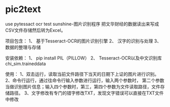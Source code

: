 ﻿# pic2text
use pytessact ocr test
sunshine-图片识别程序
把文华财经的数据读出来写成CSV文件存储然后转为Excel。


项目包含：
1、 基于Tesseract-OCR的图片识别引擎
2、 汉字的识别与处理
3、 数据的整理与存储


安装依赖：
1、 pip install PIL（PILLOW）
2、 Tesseract-OCR以及中文识别库chi_sim.traineddata

使用：
1、双击运行，读取当前文件路径下当天的日期下上证的图片进行识别。
2、命令行运行，通过往命令行输入参数进行运行，输入两个参数时，
   第二个参数当做识别图片信息；输入四个参数时，第三，第四个参数为文件读取路径，文件存储路径。
3、文字修改有专门的错字修改TXT，发现文字错误可以直接在TXT文件中修改
